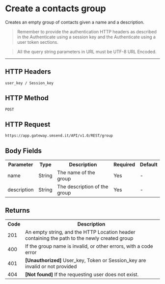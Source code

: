 <h1>Create a contacts group</h1>
<p>Creates an empty group of contacts given a name and a description.</p>
<blockquote>Remember to provide the authentication HTTP headers as described in the Authenticate using a session key and the Authenticate using a user token sections.</blockquote>
<blockquote>All the query string parameters in URL must be UTF-8 URL Encoded.</blockquote>
<hr>
<h2>HTTP Headers</h2>
<pre><code>user_key / Session_key</code></pre>
<h2>HTTP Method</h2>
<pre><code>POST</code></pre>
<h2>HTTP Request</h2>
<pre><code>https://app.gateway.smsend.it/API/v1.0/REST/group</code></pre>
<h2>Body Fields</h2>
<table>
						    <tbody><tr>
							    <th>Parameter</th>
								<th>Type</th>
								<th>Description</th>
								<th>Required</th>
								<th>Default</th>
                            </tr>
                            <tr>
                                <td>name</td>
                                <td>String</td>
                                <td>The name of the group</td>
                                <td>Yes</td>
                                <td>-</td>
                            </tr>
                            <tr>
                                <td>description</td>
                                <td>String</td>
                                <td>The description of the group</td>
                                <td>Yes</td>
                                <td>-</td>
                            </tr>
                        </tbody></table>
<h2>Returns</h2>
<table>
                            <tbody><tr>
                                <th>Code</th>
                                <th>Description</th>
                            </tr>
                             <tr>
                              <td>201</td>
                              <td>An empty string, and the HTTP Location header containing the path to the newly created group</td>
                            </tr>
                            <tr>
                              <td>400</td>
                              <td>If the group name is invalid, or other errors, with a code error</td>
                            </tr>
                            <tr>
                              <td>401</td>
                              <td><strong>[Unauthorized]</strong> User_key, Token or Session_key are invalid or not provided</td>
                            </tr>
                            <tr>
                              <td>404</td>
                              <td><strong>[Not found]</strong> If the requesting user does not exist.</td>
                            </tr>
                        </tbody></table>